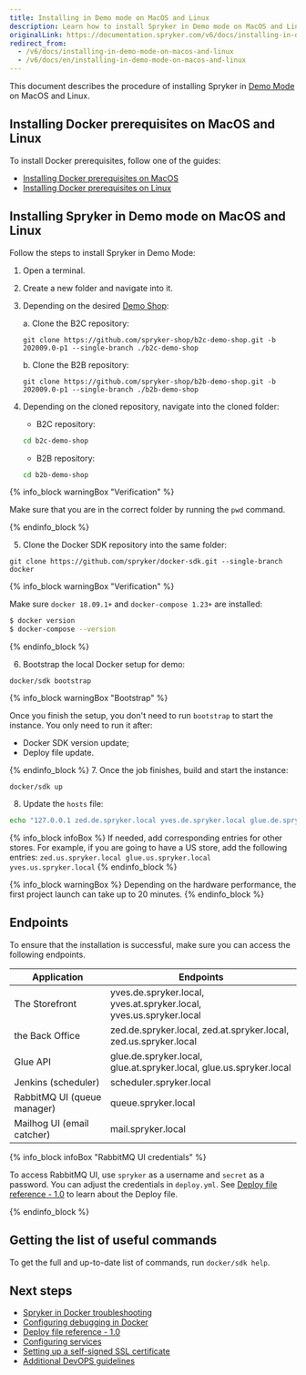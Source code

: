 ```yaml
---
title: Installing in Demo mode on MacOS and Linux
description: Learn how to install Spryker in Demo mode on MacOS and Linux.
originalLink: https://documentation.spryker.com/v6/docs/installing-in-demo-mode-on-macos-and-linux
redirect_from:
  - /v6/docs/installing-in-demo-mode-on-macos-and-linux
  - /v6/docs/en/installing-in-demo-mode-on-macos-and-linux
---
```


This document describes the procedure of installing Spryker in [Demo Mode](https://documentation.spryker.com/docs/choosing-an-installation-mode#demo-mode) on MacOS and Linux.

## Installing Docker prerequisites on MacOS and Linux

To install Docker prerequisites, follow one of the guides:
* [Installing Docker prerequisites on MacOS](https://documentation.spryker.com/docs/installing-docker-prerequisites-on-macos)
* [Installing Docker prerequisites on Linux](https://documentation.spryker.com/docs/installing-docker-prerequisites-on-linux)

## Installing Spryker in Demo mode on MacOS and Linux

Follow the steps to install Spryker in Demo Mode:

1. Open a terminal.
2. Create a new folder and navigate into it.
3. Depending on the desired [Demo Shop](https://documentation.spryker.com/docs/en/about-spryker#spryker-b2b-b2c-demo-shops):

    a. Clone the B2C repository:

    ```shell
    git clone https://github.com/spryker-shop/b2c-demo-shop.git -b 202009.0-p1 --single-branch ./b2c-demo-shop
    ```

    b. Clone the B2B repository:

    ```shell
    git clone https://github.com/spryker-shop/b2b-demo-shop.git -b 202009.0-p1 --single-branch ./b2b-demo-shop
    ```
4. Depending on the cloned repository, navigate into the cloned folder:
    * B2C repository:
    ```bash
    cd b2c-demo-shop
    ```
    * B2B repository:
    ```bash
    cd b2b-demo-shop
    ```
{% info_block warningBox "Verification" %}

Make sure that you are in the correct folder by running the `pwd` command.

{% endinfo_block %}

5. Clone the Docker SDK repository into the same folder:
```shell
git clone https://github.com/spryker/docker-sdk.git --single-branch docker
```
{% info_block warningBox "Verification" %}

Make sure `docker 18.09.1+` and `docker-compose 1.23+` are installed:

```bash
$ docker version
$ docker-compose --version
```

{% endinfo_block %}



6. Bootstrap the local Docker setup for demo:
```shell
docker/sdk bootstrap
```


{% info_block warningBox "Bootstrap" %}

Once you finish the setup, you don't need to run `bootstrap` to start the instance. You only need to run it after:
* Docker SDK version update;
* Deploy file update.

{% endinfo_block %}
7. Once the job finishes, build and start the instance:
```shell
docker/sdk up
```
8. Update the `hosts` file:

```bash
echo "127.0.0.1 zed.de.spryker.local yves.de.spryker.local glue.de.spryker.local zed.at.spryker.local yves.at.spryker.local glue.at.spryker.local zed.us.spryker.local yves.us.spryker.local glue.us.spryker.local mail.spryker.local scheduler.spryker.local queue.spryker.local" | sudo tee -a /etc/hosts
```
{% info_block infoBox %}
If needed, add corresponding entries for other stores. For example, if you are going to have a US store, add the following entries: `zed.us.spryker.local glue.us.spryker.local yves.us.spryker.local`
{% endinfo_block %}

{% info_block warningBox %}
Depending on the hardware performance, the first project launch can take up to 20 minutes.
{% endinfo_block %}

## Endpoints

To ensure that the installation is successful, make sure you can access the following endpoints.

| Application | Endpoints |
| --- | --- |
| The Storefront |  yves.de.spryker.local, yves.at.spryker.local, yves.us.spryker.local |
| the Back Office | zed.de.spryker.local, zed.at.spryker.local, zed.us.spryker.local |
| Glue API | glue.de.spryker.local, glue.at.spryker.local, glue.us.spryker.local |
| Jenkins (scheduler) | scheduler.spryker.local |
| RabbitMQ UI (queue manager) | queue.spryker.local |
| Mailhog UI (email catcher) | mail.spryker.local |

{% info_block infoBox "RabbitMQ UI credentials" %}

To access RabbitMQ UI, use `spryker` as a username and `secret` as a password. You can adjust the credentials in `deploy.yml`. See [Deploy file reference - 1.0](https://documentation.spryker.com/docs/deploy-file-reference-10) to learn about the Deploy file.

{% endinfo_block %}



## Getting the list of useful commands

To get the full and up-to-date list of commands, run `docker/sdk help`.

## Next steps

* [Spryker in Docker troubleshooting](https://documentation.spryker.com/docs/spryker-in-docker-troubleshooting)
* [Configuring debugging in Docker](https://documentation.spryker.com/docs/configuring-debugging-in-docker)
* [Deploy file reference - 1.0](https://documentation.spryker.com/docs/deploy-file-reference-10) 
* [Configuring services](https://documentation.spryker.com/docs/configuring-services)
* [Setting up a self-signed SSL certificate](https://documentation.spryker.com/docs/setting-up-a-self-signed-ssl-certificate) 
* [Additional DevOPS guidelines](https://documentation.spryker.com/docs/additional-devops-guidelines)

